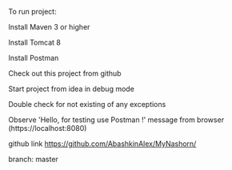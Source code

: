 To run project:

Install Maven 3 or higher

Install Tomcat 8

Install Postman

Check out this project from github

Start project from idea in debug mode

Double check for not existing of any exceptions

Observe 'Hello, for testing use Postman !' message from browser (https://localhost:8080)

github link https://github.com/AbashkinAlex/MyNashorn/

branch: master

